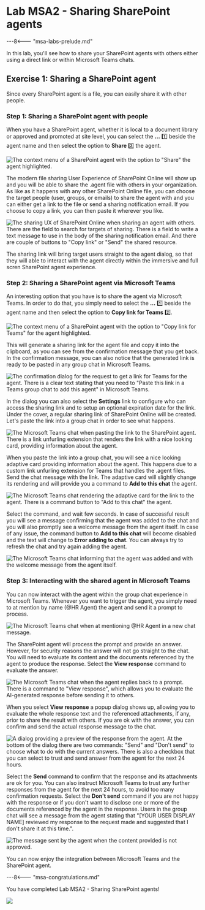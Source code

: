 # Lab MSA2 - Sharing SharePoint agents

---8<--- "msa-labs-prelude.md"

In this lab, you'll see how to share your SharePoint agents with others either using a direct link or within Microsoft Teams chats.

## Exercise 1: Sharing a SharePoint agent

Since every SharePoint agent is a file, you can easily share it with other people.

### Step 1: Sharing a SharePoint agent with people

When you have a SharePoint agent, whether it is local to a document library or approved and promoted at site level, you can select the **...** 1️⃣ beside the agent name and then select the option to **Share** 2️⃣ the agent.

![The context menu of a SharePoint agent with the option to "Share" the agent highlighted.](../../../assets/images/make/sharepoint-agents-02/share-spagent-01.png)

The modern file sharing User Experience of SharePoint Online will show up and you will be able to share the .agent file with others in your organization. As like as it happens with any other SharePoint Online file, you can choose the target people (user, groups, or emails) to share the agent with and you can either get a link to the file or send a sharing notification email. If you choose to copy a link, you can then paste it wherever you like.

![The sharing UX of SharePoint Online when sharing an agent with others. There are the field to search for targets of sharing. There is a field to write a text message to use in the body of the sharing notification email. And there are couple of buttons to "Copy link" or "Send" the shared resource.](../../../assets/images/make/sharepoint-agents-02/share-spagent-02.png)

The sharing link will bring target users straight to the agent dialog, so that they will able to interact with the agent directly within the immersive and full scren SharePoint agent experience.

<cc-end-step lab="msa2" exercise="1" step="1" />

### Step 2: Sharing a SharePoint agent via Microsoft Teams

An interesting option that you have is to share the agent via Microsoft Teams. In order to do that, you simply need to select the **...** 1️⃣ beside the agent name and then select the option to **Copy link for Teams** 2️⃣.

![The context menu of a SharePoint agent with the option to "Copy link for Teams" for the agent highlighted.](../../../assets/images/make/sharepoint-agents-02/share-spagent-03.png)

This will generate a sharing link for the agent file and copy it into the clipboard, as you can see from the confirmation message that you get back. In the confirmation message, you can also notice that the generated link is ready to be pasted in any group chat in Microsoft Teams.

![The confirmation dialog for the request to get a link for Teams for the agent. There is a clear text stating that you need to "Paste this link in a Teams group chat to add this agent" in Microsoft Teams.](../../../assets/images/make/sharepoint-agents-02/share-spagent-04.png)

In the dialog you can also select the **Settings** link to configure who can access the sharing link and to setup an optional expiration date for the link. Under the cover, a regular sharing link of SharePoint Online will be created.
Let's paste the link into a group chat in order to see what happens.

![The Microsoft Teams chat when pasting the link to the SharePoint agent. There is a link unfurling extension that renders the link with a nice looking card, providing information about the agent.](../../../assets/images/make/sharepoint-agents-02/share-spagent-05.png)

When you paste the link into a group chat, you will see a nice looking adaptive card providing information about the agent. This happens due to a custom link unfurling extension for Teams that handles the .agent files. Send the chat message with the link. The adaptive card will slightly change its rendering and will provide you a command to **Add to this chat** the agent.

![The Microsoft Teams chat rendering the adaptive card for the link to the agent. There is a command button to "Add to this chat" the agent.](../../../assets/images/make/sharepoint-agents-02/share-spagent-06.png)

Select the command, and wait few seconds. In case of successful result you will see a message confirming that the agent was added to the chat and you will also promptly see a welcome message from the agent itself. In case of any issue, the command button to **Add to this chat** will become disabled and the text will change to **Error adding to chat**. You can always try to refresh the chat and try again adding the agent.

![The Microsoft Teams chat informing that the agent was added and with the welcome message from the agent itself.](../../../assets/images/make/sharepoint-agents-02/share-spagent-07.png)

<cc-end-step lab="msa2" exercise="1" step="2" />

### Step 3: Interacting with the shared agent in Microsoft Teams

You can now interact with the agent within the group chat experience in Microsoft Teams. Whenever you want to trigger the agent, you simply need to at mention by name (@HR Agent) the agent and send it a prompt to process.

![The Microsoft Teams chat when at mentioning @HR Agent in a new chat message.](../../../assets/images/make/sharepoint-agents-02/shared-spagent-in-teams-01.png)

The SharePoint agent will process the prompt and provide an answer. However, for security reasons the answer will not go straight to the chat. You will need to evaluate its content and the documents referenced by the agent to produce the response. Select the **View response** command to evaluate the answer. 

![The Microsoft Teams chat when the agent replies back to a prompt. There is a command to "View response", which allows you to evaluate the AI-generated response before sending it to others.](../../../assets/images/make/sharepoint-agents-02/shared-spagent-in-teams-02.png)

When you select **View response** a popup dialog shows up, allowing you to evaluate the whole response text and the referenced attachments, if any, prior to share the result with others. If you are ok with the answer, you can confirm and send the actual response message to the chat.

![A dialog providing a preview of the response from the agent. At the bottom of the dialog there are two commands: "Send" and "Don't send" to choose what to do with the current answers. There is also a checkbox that you can select to trust and send answer from the agent for the next 24 hours.](../../../assets/images/make/sharepoint-agents-02/shared-spagent-in-teams-03.png)

Select the **Send** command to confirm that the response and its attachments are ok for you. You can also instruct Microsoft Teams to trust any further responses from the agent for the next 24 hours, to avoid too many confirmation requests. Select the **Don't send** command if you are not happy with the response or if you don't want to disclose one or more of the documents referenced by the agent in the response. Users in the group chat will see a message from the agent stating that "[YOUR USER DISPLAY NAME] reviewed my response to the request made and suggested that I don't share it at this time.".

![The message sent by the agent when the content provided is not approved.](../../../assets/images/make/sharepoint-agents-02/shared-spagent-in-teams-04.png)

You can now enjoy the integration between Microsoft Teams and the SharePoint agent.

<cc-end-step lab="msa2" exercise="1" step="3" />

---8<--- "msa-congratulations.md"

You have completed Lab MSA2 - Sharing SharePoint agents!

<img src="https://m365-visitor-stats.azurewebsites.net/copilot-camp/make/sharepoint-agents/02-sharing-agents" />